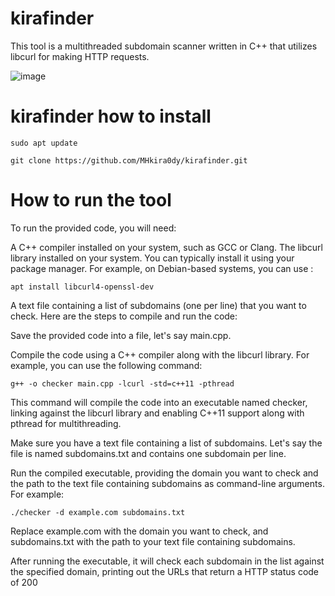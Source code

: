 # kirafinder

This tool is a multithreaded subdomain scanner written in C++ that utilizes libcurl for making HTTP requests.


![image](https://github.com/o337/kirafinder/assets/126006169/80e3abd8-647d-4f7d-99f1-cfe015f96525)

# kirafinder how to install

```
sudo apt update
```
```
git clone https://github.com/MHkira0dy/kirafinder.git
```

# How to run the tool

To run the provided code, you will need:

A C++ compiler installed on your system, such as GCC or Clang.
The libcurl library installed on your system. You can typically install it using your package manager. For example, on Debian-based systems, you can use :
```
apt install libcurl4-openssl-dev
```
A text file containing a list of subdomains (one per line) that you want to check.
Here are the steps to compile and run the code:

Save the provided code into a file, let's say main.cpp.

Compile the code using a C++ compiler along with the libcurl library. For example, you can use the following command:
```
g++ -o checker main.cpp -lcurl -std=c++11 -pthread
```
This command will compile the code into an executable named checker, linking against the libcurl library and enabling C++11 support along with pthread for multithreading.

Make sure you have a text file containing a list of subdomains. Let's say the file is named subdomains.txt and contains one subdomain per line.

Run the compiled executable, providing the domain you want to check and the path to the text file containing subdomains as command-line arguments. For example:

```
./checker -d example.com subdomains.txt
```

Replace example.com with the domain you want to check, and subdomains.txt with the path to your text file containing subdomains.

After running the executable, it will check each subdomain in the list against the specified domain, printing out the URLs that return a HTTP status code of 200



